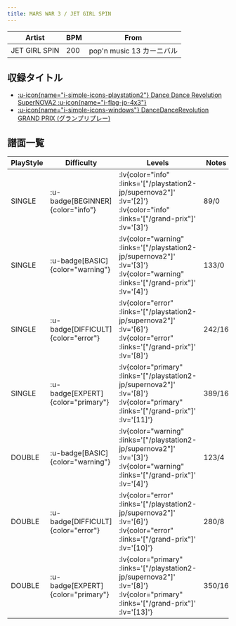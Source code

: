 ```yaml
---
title: MARS WAR 3 / JET GIRL SPIN
---
```


|Artist|BPM|From|
|------|---|----|
|JET GIRL SPIN|200|pop'n music 13 カーニバル|

## 収録タイトル

- [ :u-icon{name="i-simple-icons-playstation2"} Dance Dance Revolution SuperNOVA2 :u-icon{name="i-flag-jp-4x3"} ](/playstation2-jp/supernova2)
- [ :u-icon{name="i-simple-icons-windows"} DanceDanceRevolution GRAND PRIX (グランプリプレー)](/grand-prix)

## 譜面一覧

|PlayStyle|Difficulty|Levels|Notes|Movie|
|---------|----------|------|-----|-----|
|SINGLE| :u-badge[BEGINNER]{color="info"} | :lv{color="info" :links='["/playstation2-jp/supernova2"]' :lv='[2]'}  :lv{color="info" :links='["/grand-prix"]' :lv='[3]'} |89/0||
|SINGLE| :u-badge[BASIC]{color="warning"} | :lv{color="warning" :links='["/playstation2-jp/supernova2"]' :lv='[3]'}  :lv{color="warning" :links='["/grand-prix"]' :lv='[4]'} |133/0||
|SINGLE| :u-badge[DIFFICULT]{color="error"} | :lv{color="error" :links='["/playstation2-jp/supernova2"]' :lv='[6]'}  :lv{color="error" :links='["/grand-prix"]' :lv='[8]'} |242/16||
|SINGLE| :u-badge[EXPERT]{color="primary"} | :lv{color="primary" :links='["/playstation2-jp/supernova2"]' :lv='[8]'}  :lv{color="primary" :links='["/grand-prix"]' :lv='[11]'} |389/16||
|DOUBLE| :u-badge[BASIC]{color="warning"} | :lv{color="warning" :links='["/playstation2-jp/supernova2"]' :lv='[3]'}  :lv{color="warning" :links='["/grand-prix"]' :lv='[4]'} |123/4||
|DOUBLE| :u-badge[DIFFICULT]{color="error"} | :lv{color="error" :links='["/playstation2-jp/supernova2"]' :lv='[6]'}  :lv{color="error" :links='["/grand-prix"]' :lv='[10]'} |280/8||
|DOUBLE| :u-badge[EXPERT]{color="primary"} | :lv{color="primary" :links='["/playstation2-jp/supernova2"]' :lv='[8]'}  :lv{color="primary" :links='["/grand-prix"]' :lv='[13]'} |350/16||
